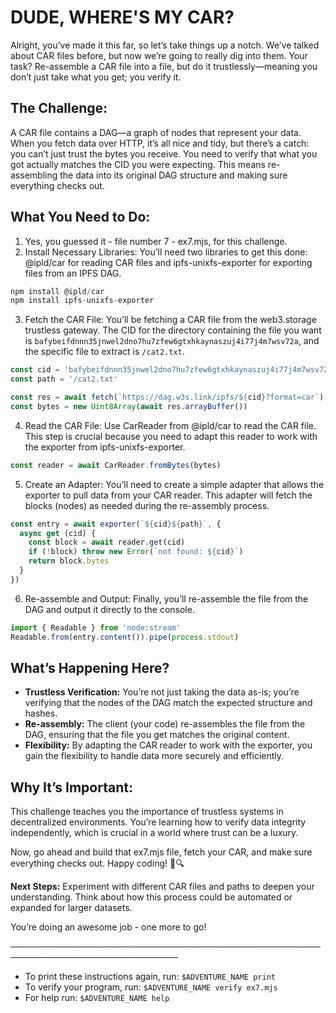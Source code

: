 # DUDE, WHERE'S MY CAR?

Alright, you’ve made it this far, so let’s take things up a notch. We’ve talked about CAR files before, but now we’re going to really dig into them. Your task? Re-assemble a CAR file into a file, but do it trustlessly—meaning you don’t just take what you get; you verify it.

## The Challenge:
A CAR file contains a DAG—a graph of nodes that represent your data. When you fetch data over HTTP, it’s all nice and tidy, but there’s a catch: you can’t just trust the bytes you receive. You need to verify that what you got actually matches the CID you were expecting. This means re-assembling the data into its original DAG structure and making sure everything checks out.

## What You Need to Do:
1. Yes, you guessed it - file number 7 - ex7.mjs, for this challenge.
2. Install Necessary Libraries: You’ll need two libraries to get this done: @ipld/car for reading CAR files and ipfs-unixfs-exporter for exporting files from an IPFS DAG.
```js
npm install @ipld/car
npm install ipfs-unixfs-exporter
```
3. Fetch the CAR File: You’ll be fetching a CAR file from the web3.storage trustless gateway. The CID for the directory containing the file you want is `bafybeifdnnn35jnwel2dno7hu7zfew6gtxhkaynaszuj4i77j4m7wsv72a`, and the specific file to extract is `/cat2.txt`.
```js
const cid = 'bafybeifdnnn35jnwel2dno7hu7zfew6gtxhkaynaszuj4i77j4m7wsv72a'
const path = '/cat2.txt'

const res = await fetch(`https://dag.w3s.link/ipfs/${cid}?format=car`)
const bytes = new Uint8Array(await res.arrayBuffer())
```
4. Read the CAR File: Use CarReader from @ipld/car to read the CAR file. This step is crucial because you need to adapt this reader to work with the exporter from ipfs-unixfs-exporter.
```js
const reader = await CarReader.fromBytes(bytes)
```
5. Create an Adapter: You’ll need to create a simple adapter that allows the exporter to pull data from your CAR reader. This adapter will fetch the blocks (nodes) as needed during the re-assembly process.
```js
const entry = await exporter(`${cid}${path}`, {
  async get (cid) {
    const block = await reader.get(cid)
    if (!block) throw new Error(`not found: ${cid}`)
    return block.bytes
  }
})
```
6. Re-assemble and Output: Finally, you’ll re-assemble the file from the DAG and output it directly to the console.
```js
import { Readable } from 'node:stream'
Readable.from(entry.content()).pipe(process.stdout)
```
## What’s Happening Here?
- **Trustless Verification:** You’re not just taking the data as-is; you’re verifying that the nodes of the DAG match the expected structure and hashes.
- **Re-assembly:** The client (your code) re-assembles the file from the DAG, ensuring that the file you get matches the original content.
- **Flexibility:** By adapting the CAR reader to work with the exporter, you gain the flexibility to handle data more securely and efficiently.

## Why It’s Important:
This challenge teaches you the importance of trustless systems in decentralized environments. You’re learning how to verify data integrity independently, which is crucial in a world where trust can be a luxury.

Now, go ahead and build that ex7.mjs file, fetch your CAR, and make sure everything checks out. Happy coding! 🚗🔍

**Next Steps:**
Experiment with different CAR files and paths to deepen your understanding.
Think about how this process could be automated or expanded for larger datasets.

You’re doing an awesome job - one more to go!

─────────────────────────────────────────────────────────────────────────────
* To print these instructions again, run: `$ADVENTURE_NAME print`
* To verify your program, run: `$ADVENTURE_NAME verify ex7.mjs`
* For help run: `$ADVENTURE_NAME help`
